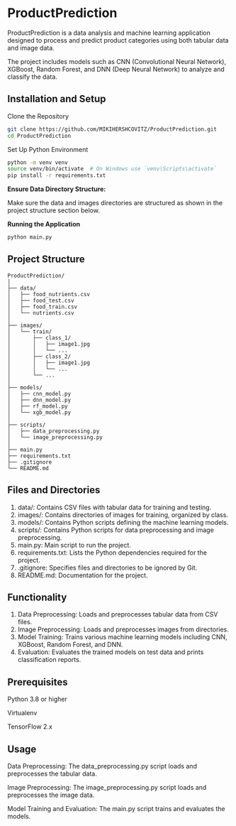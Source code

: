 # ProductPrediction

ProductPrediction is a data analysis and machine learning application designed to process and predict product categories using both tabular data and image data. 

The project includes models such as CNN (Convolutional Neural Network), XGBoost, Random Forest, and DNN (Deep Neural Network) to analyze and classify the data.

## Installation and Setup

Clone the Repository
```bash
git clone https://github.com/MIKIHERSHCOVITZ/ProductPrediction.git
cd ProductPrediction
```

Set Up Python Environment
```bash
python -m venv venv
source venv/bin/activate  # On Windows use `venv\Scripts\activate`
pip install -r requirements.txt
```

**Ensure Data Directory Structure:**

Make sure the data and images directories are structured as shown in the project structure section below.

**Running the Application**

```bash
python main.py
```



## Project Structure
```
ProductPrediction/
│
├── data/
│   ├── food_nutrients.csv
│   ├── food_test.csv
│   ├── food_train.csv
│   └── nutrients.csv
│
├── images/
│   └── train/
│       ├── class_1/
│       │   ├── image1.jpg
│       │   └── ...
│       ├── class_2/
│       │   ├── image1.jpg
│       │   └── ...
│       └── ...
│
├── models/
│   ├── cnn_model.py
│   ├── dnn_model.py
│   ├── rf_model.py
│   └── xgb_model.py
│
├── scripts/
│   ├── data_preprocessing.py
│   └── image_preprocessing.py
│
├── main.py
├── requirements.txt
├── .gitignore
└── README.md
```

## Files and Directories

1. data/: Contains CSV files with tabular data for training and testing. 
2. images/: Contains directories of images for training, organized by class. 
3. models/: Contains Python scripts defining the machine learning models. 
4. scripts/: Contains Python scripts for data preprocessing and image preprocessing. 
5. main.py: Main script to run the project. 
6. requirements.txt: Lists the Python dependencies required for the project. 
7. .gitignore: Specifies files and directories to be ignored by Git. 
8. README.md: Documentation for the project.

## Functionality

1. Data Preprocessing: Loads and preprocesses tabular data from CSV files. 
2. Image Preprocessing: Loads and preprocesses images from directories. 
3. Model Training: Trains various machine learning models including CNN, XGBoost, Random Forest, and DNN. 
4. Evaluation: Evaluates the trained models on test data and prints classification reports.

## Prerequisites

Python 3.8 or higher

Virtualenv

TensorFlow 2.x


## Usage

Data Preprocessing: The data_preprocessing.py script loads and preprocesses the tabular data.

Image Preprocessing: The image_preprocessing.py script loads and preprocesses the image data.

Model Training and Evaluation: The main.py script trains and evaluates the models.